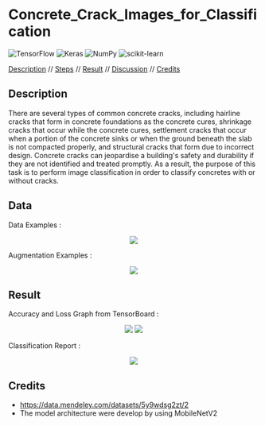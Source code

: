 # Concrete_Crack_Images_for_Classification
 
![TensorFlow](https://img.shields.io/badge/TensorFlow-%23FF6F00.svg?style=for-the-badge&logo=TensorFlow&logoColor=white)
![Keras](https://img.shields.io/badge/Keras-%23D00000.svg?style=for-the-badge&logo=Keras&logoColor=white)
![NumPy](https://img.shields.io/badge/numpy-%23013243.svg?style=for-the-badge&logo=numpy&logoColor=white)
![scikit-learn](https://img.shields.io/badge/scikit--learn-%23F7931E.svg?style=for-the-badge&logo=scikit-learn&logoColor=white)


[Description](https://github.com/deenazati08/user_content_text_classification#description) // [Steps](https://github.com/deenazati08/user_content_text_classification#steps) // [Result](https://github.com/deenazati08/user_content_text_classification#result) // [Discussion](https://github.com/deenazati08/user_content_text_classification#discussion) // [Credits](https://github.com/deenazati08/user_content_text_classification#credits)


## Description

There are several types of common concrete cracks, including hairline cracks that form in concrete foundations as the concrete cures, shrinkage cracks that occur while the concrete cures, settlement cracks that occur when a portion of the concrete sinks or when the ground beneath the slab is not compacted properly, and structural cracks that form due to incorrect design. Concrete cracks can jeopardise a building's safety and durability if they are not identified and treated promptly. As a result, the purpose of this task is to perform image classification in order to classify concretes with or without cracks.

## Data

Data Examples :
<p align="center">        
<img src="https://user-images.githubusercontent.com/120104404/208383462-24a32c40-d07d-4ed5-a2ff-7e124c488327.jpg">
</p>

Augmentation Examples :
<p align="center">        
<img src="https://user-images.githubusercontent.com/120104404/208383654-9ca3df67-fc95-49c7-8d30-4558123ee7de.jpg">
</p>

## Result

Accuracy and Loss Graph from TensorBoard :
<p align="center">        
<img src="https://user-images.githubusercontent.com/120104404/208383093-b35b10db-0d50-4394-8b4f-2276341a0f2a.jpg">
<img src="https://user-images.githubusercontent.com/120104404/208383176-56b7e698-457a-4ebf-b77f-070117822b4c.jpg">
</p>

Classification Report :
<p align="center">        
<img src="https://user-images.githubusercontent.com/120104404/208383829-8adeacc4-2d70-4c51-9fff-9fc602091d6a.jpg">
</p>

## Credits

- https://data.mendeley.com/datasets/5y9wdsg2zt/2
- The model architecture were develop by using MobileNetV2
